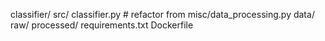classifier/
  src/
    classifier.py          # refactor from misc/data_processing.py
  data/
    raw/
    processed/
  requirements.txt
  Dockerfile
